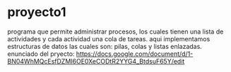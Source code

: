 # proyecto1
programa que permite administrar procesos, los cuales tienen una lista de actividades y cada actividad una cola de tareas.
aqui implementamos estructuras de datos las cuales son: pilas, colas y listas enlazadas.
enunciado del pryecto: https://docs.google.com/document/d/1-BN04WhMQcEsfDZMI6OE0XeCODtR2YYG4_BtdsuF65Y/edit

